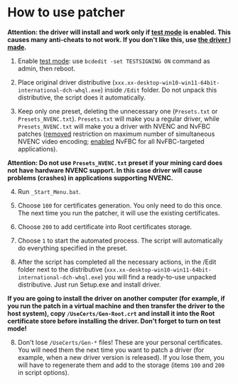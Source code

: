 # How to use patcher

**Attention: the driver will install and work only if [test mode](https://learn.microsoft.com/en-us/windows-hardware/drivers/install/the-testsigning-boot-configuration-option) is enabled. This causes many anti-cheats to not work. If you don't like this, use [the driver I made](/docs/README.md).**

1. Enable [test mode](https://learn.microsoft.com/en-us/windows-hardware/drivers/install/the-testsigning-boot-configuration-option): use `bcdedit -set TESTSIGNING ON` command as admin, then reboot.

2. Place original driver distributive (`xxx.xx-desktop-win10-win11-64bit-international-dch-whql.exe`) inside `/Edit` folder. Do not unpack this distributive, the script does it automatically.

3) Keep only one preset, deleting the unnecessary one (`Presets.txt` or `Presets_NVENC.txt`). `Presets.txt` will make you a regular driver, while `Presets_NVENC.txt` will make you a driver with NVENC and NvFBC patches ([removed](https://github.com/keylase/nvidia-patch/tree/master/win) restriction on maximum number of simultaneous NVENC video encoding; [enabled](https://github.com/keylase/nvidia-patch/tree/master/win/nvfbcwrp) NvFBC for all NvFBC-targeted applications).

**Attention: Do not use `Presets_NVENC.txt` preset if your mining card does not have hardware NVENC support. In this case driver will cause problems (crashes) in applications supporting NVENC.**

4) Run `_Start_Menu.bat`.

5) Choose `100` for certificates generation. You only need to do this once. The next time you run the patcher, it will use the existing certificates.

4) Choose `200` to add certificate into Root certificates storage.

6) Choose `1` to start the automated process. The script will automatically do everything specified in the preset.

7) After the script has completed all the necessary actions, in the /Edit folder next to the distributive (`xxx.xx-desktop-win10-win11-64bit-international-dch-whql.exe`) you will find a ready-to-use unpacked distributive. Just run Setup.exe and install driver.

**If you are going to install the driver on another computer (for example, if you run the patch in a virtual machine and then transfer the driver to the host system), copy `/UseCerts/Gen-Root.crt` and install it into the Root certificate store before installing the driver. Don't forget to turn on test mode!**

8) Don't lose `/UseCerts/Gen-*` files! These are your personal certificates. You will need them the next time you want to patch a driver (for example, when a new driver version is released). If you lose them, you will have to regenerate them and add to the storage (items `100` and `200` in script options).